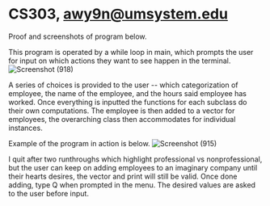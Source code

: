 # CS303, awy9n@umsystem.edu

Proof and screenshots of program below.

This program is operated by a while loop in main, which prompts the user for input on which actions they want to see happen in the terminal.
![Screenshot (918)](https://user-images.githubusercontent.com/91101801/196584539-d276566f-8c23-4cb0-a201-095a89335f54.png)

A series of choices is provided to the user -- which categorization of employee, the name of the employee, and the hours said employee has worked.
Once everything is inputted the functions for each subclass do their own computations. The employee is then added to a vector for employees, the overarching 
class then accommodates for individual instances.

Example of the program in action is below. 
![Screenshot (915)](https://user-images.githubusercontent.com/91101801/196585692-57e8cd5e-3b47-43f6-9aac-98d868e0bda0.png)

I quit after two runthroughs which highlight professional vs nonprofessional, but the user can keep on adding 
employees to an imaginary company until their hearts desires, the vector and print will still be valid. Once done adding,
type Q when prompted in the menu. The desired values are asked to the user before input. 
